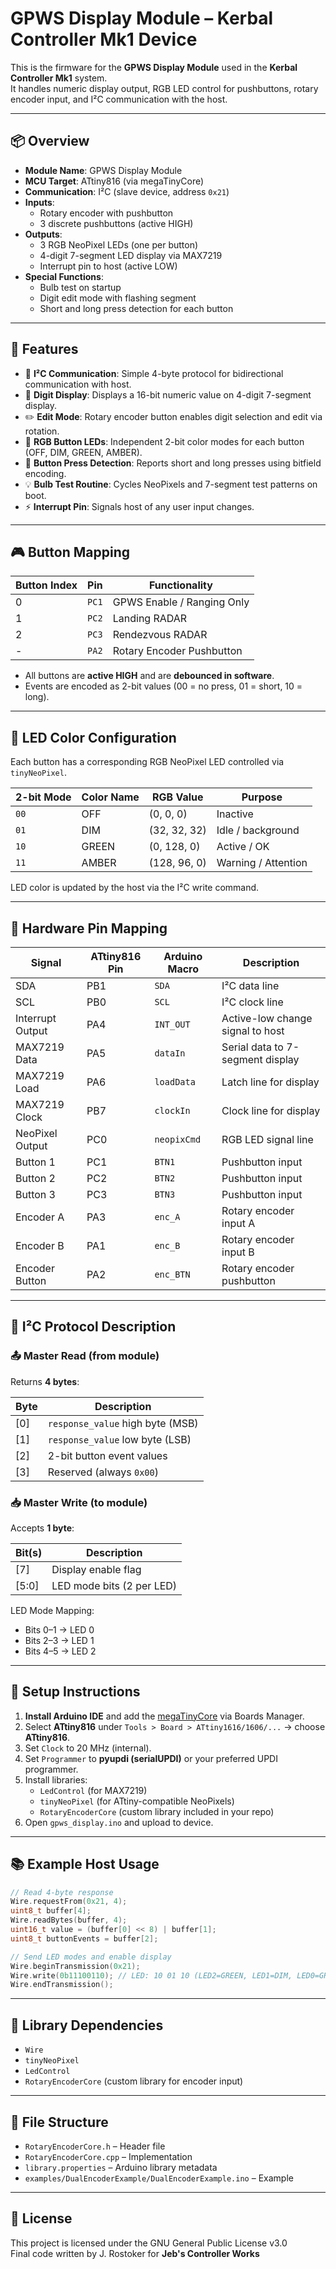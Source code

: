 # GPWS Display Module – Kerbal Controller Mk1 Device

This is the firmware for the **GPWS Display Module** used in the **Kerbal Controller Mk1** system.  
It handles numeric display output, RGB LED control for pushbuttons, rotary encoder input, and I²C communication with the host.

---

## 📦 Overview

- **Module Name**: GPWS Display Module
- **MCU Target**: ATtiny816 (via megaTinyCore)
- **Communication**: I²C (slave device, address `0x21`)
- **Inputs**:
  - Rotary encoder with pushbutton
  - 3 discrete pushbuttons (active HIGH)
- **Outputs**:
  - 3 RGB NeoPixel LEDs (one per button)
  - 4-digit 7-segment LED display via MAX7219
  - Interrupt pin to host (active LOW)
- **Special Functions**:
  - Bulb test on startup
  - Digit edit mode with flashing segment
  - Short and long press detection for each button

---

## 🚀 Features

- 🔄 **I²C Communication**: Simple 4-byte protocol for bidirectional communication with host.
- 🔢 **Digit Display**: Displays a 16-bit numeric value on 4-digit 7-segment display.
- ✏️ **Edit Mode**: Rotary encoder button enables digit selection and edit via rotation.
- 🎨 **RGB Button LEDs**: Independent 2-bit color modes for each button (OFF, DIM, GREEN, AMBER).
- 🔘 **Button Press Detection**: Reports short and long presses using bitfield encoding.
- 💡 **Bulb Test Routine**: Cycles NeoPixels and 7-segment test patterns on boot.
- ⚡ **Interrupt Pin**: Signals host of any user input changes.

---

## 🎮 Button Mapping

| Button Index | Pin     | Functionality                    |
|--------------|---------|----------------------------------|
| 0            | `PC1`   | GPWS Enable / Ranging Only       |
| 1            | `PC2`   | Landing RADAR                    |
| 2            | `PC3`   | Rendezvous RADAR                 |
| -            | `PA2`   | Rotary Encoder Pushbutton        |

- All buttons are **active HIGH** and are **debounced in software**.
- Events are encoded as 2-bit values (00 = no press, 01 = short, 10 = long).

---

## 🌈 LED Color Configuration

Each button has a corresponding RGB NeoPixel LED controlled via `tinyNeoPixel`.

| 2-bit Mode | Color Name | RGB Value      | Purpose             |
|------------|------------|----------------|---------------------|
| `00`       | OFF        | (0, 0, 0)      | Inactive            |
| `01`       | DIM        | (32, 32, 32)   | Idle / background   |
| `10`       | GREEN      | (0, 128, 0)    | Active / OK         |
| `11`       | AMBER      | (128, 96, 0)   | Warning / Attention |

LED color is updated by the host via the I²C write command.

---

## 🔧 Hardware Pin Mapping

| Signal           | ATtiny816 Pin | Arduino Macro | Description                         |
|------------------|---------------|----------------|-------------------------------------|
| SDA              | PB1           | `SDA`          | I²C data line                       |
| SCL              | PB0           | `SCL`          | I²C clock line                      |
| Interrupt Output | PA4           | `INT_OUT`      | Active-low change signal to host   |
| MAX7219 Data     | PA5           | `dataIn`       | Serial data to 7-segment display   |
| MAX7219 Load     | PA6           | `loadData`     | Latch line for display             |
| MAX7219 Clock    | PB7           | `clockIn`      | Clock line for display             |
| NeoPixel Output  | PC0           | `neopixCmd`    | RGB LED signal line                |
| Button 1         | PC1           | `BTN1`         | Pushbutton input                   |
| Button 2         | PC2           | `BTN2`         | Pushbutton input                   |
| Button 3         | PC3           | `BTN3`         | Pushbutton input                   |
| Encoder A        | PA3           | `enc_A`        | Rotary encoder input A             |
| Encoder B        | PA1           | `enc_B`        | Rotary encoder input B             |
| Encoder Button   | PA2           | `enc_BTN`      | Rotary encoder pushbutton          |

---

## 📡 I²C Protocol Description

### 📤 Master Read (from module)
Returns **4 bytes**:

| Byte | Description                          |
|------|--------------------------------------|
| [0]  | `response_value` high byte (MSB)     |
| [1]  | `response_value` low byte (LSB)      |
| [2]  | 2-bit button event values            |
| [3]  | Reserved (always `0x00`)             |

### 📥 Master Write (to module)
Accepts **1 byte**:

| Bit(s) | Description                  |
|--------|------------------------------|
| [7]    | Display enable flag          |
| [5:0]  | LED mode bits (2 per LED)    |

LED Mode Mapping:
- Bits 0–1 → LED 0
- Bits 2–3 → LED 1
- Bits 4–5 → LED 2

---

## 🧰 Setup Instructions

1. **Install Arduino IDE** and add the [megaTinyCore](https://github.com/SpenceKonde/megaTinyCore) via Boards Manager.
2. Select **ATtiny816** under `Tools > Board > ATtiny1616/1606/...` → choose **ATtiny816**.
3. Set `Clock` to 20 MHz (internal).
4. Set `Programmer` to **pyupdi (serialUPDI)** or your preferred UPDI programmer.
5. Install libraries:
   - `LedControl` (for MAX7219)
   - `tinyNeoPixel` (for ATtiny-compatible NeoPixels)
   - `RotaryEncoderCore` (custom library included in your repo)
6. Open `gpws_display.ino` and upload to device.

---

## 📚 Example Host Usage

```cpp
// Read 4-byte response
Wire.requestFrom(0x21, 4);
uint8_t buffer[4];
Wire.readBytes(buffer, 4);
uint16_t value = (buffer[0] << 8) | buffer[1];
uint8_t buttonEvents = buffer[2];

// Send LED modes and enable display
Wire.beginTransmission(0x21);
Wire.write(0b11100110); // LED: 10 01 10 (LED2=GREEN, LED1=DIM, LED0=GREEN)
Wire.endTransmission();
```
---

## 🧩 Library Dependencies

- `Wire`
- `tinyNeoPixel`
- `LedControl`
- `RotaryEncoderCore` (custom library for encoder input)

---

## 📂 File Structure

- `RotaryEncoderCore.h` – Header file
- `RotaryEncoderCore.cpp` – Implementation
- `library.properties` – Arduino library metadata
- `examples/DualEncoderExample/DualEncoderExample.ino` – Example

---

## 📄 License

This project is licensed under the GNU General Public License v3.0  
Final code written by J. Rostoker for **Jeb's Controller Works**

